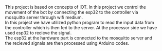 This project is based on concepts of IOT. In this project we control the movement of the bot by connecting the esp32 to the controller via mosquitto server through wifi medium. \
In this project we have utilized python program to read the input data from the controller which is then fed to the server.
At the processor side we have used esp32 to recieve the signal.\
The esp32 at the hardware part is connected to the mosquitto server and the recieved signals are then processed using Arduino codes.
